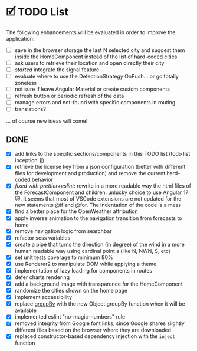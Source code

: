 # 🗹 TODO List

The following enhancements will be evaluated in order to improve the application:

- [ ] save in the browser storage the last N selected city and suggest them inside the HomeComponent instead of the list of hard-coded cities
- [ ] ask users to retrieve their location and open directly their city
- [ ] _started_ integrate the signal feature
- [ ] evaluate where to use the DetectionStrategy OnPush... or go totally zoneless
- [ ] not sure if leave Angular Material or create custom components
- [ ] refresh button or periodic refresh of the data
- [ ] manage errors and not-found with specific components in routing
- [ ] translations?

... of course new ideas will come!

## DONE

- [x] add links to the specific sections/components in this TODO list (todo list inception 🤯)
- [x] retrieve the license key from a json configuration (better with different files for development and production) and remove the current hard-coded behavior
- [x] _fixed with prettier+eslint_: rewrite in a more readable way the html files of the ForecastComponent and children: unlucky choice to use Angular 17 😿. It seems that most of VSCode extensions are not updated for the new statements @if and @for. The indentation of the code is a mess
- [x] find a better place for the OpenWeather attribution
- [x] apply inverse animation to the navigation transition from forecasts to home
- [x] remove navigation logic from searchbar
- [x] refactor scss variables
- [x] create a pipe that turns the direction (in degree) of the wind in a more human readable way using cardinal point
      s (like N, NWN, S, etc)
- [x] set unit tests coverage to minimum 80%
- [x] use Renderer2 to manipulate DOM while applying a theme
- [x] implementation of lazy loading for components in routes
- [x] defer charts rendering
- [x] add a background image with transparence for the HomeComponent
- [x] randomize the cities shown on the home page
- [x] implement accessibility
- [x] replace [groupBy](./src/app/ui-components/forecast-five/forecast-five.component.ts) with the new Object.groupBy function when it will be available
- [x] implemented eslint "no-magic-numbers" rule
- [x] removed integrity from Google font links, since Google shares slightly different files based on the browser where they are downloaded
- [x] replaced constructor-based dependency injection with the `inject` function
